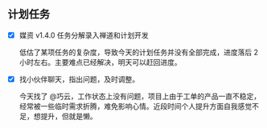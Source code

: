 ## 计划任务

- [x] 媒资 v1.4.0 任务分解录入禅道和计划开发

  低估了某项任务的复杂度，导致今天的计划任务并没有全部完成，进度落后 2 小时左右。主要难点已经解决，明天可以赶回进度。

- [x] 找小伙伴聊天，指出问题，及时调整。

  今天找了 @巧云，工作状态上没有问题，项目上由于工单的产品一直不稳定，经常被一些临时需求折腾，难免影响心情。近段时间个人提升方面自我感觉不足，想提升，但就是懒。
